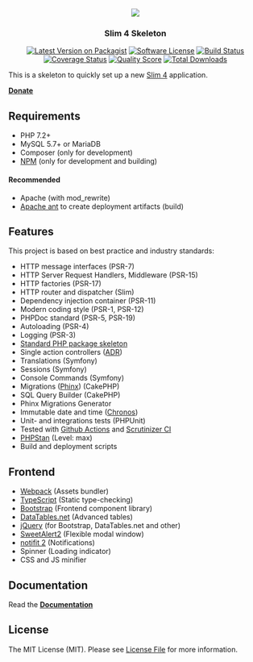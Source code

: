 <h1 align="center">
  <img src="https://user-images.githubusercontent.com/781074/67567104-9fe7d000-f729-11e9-8a2d-0c7286475aac.png">
</h1>

<h3 align="center">Slim 4 Skeleton</h3>

<div align="center">

  [![Latest Version on Packagist](https://img.shields.io/github/release/odan/slim4-skeleton.svg)](https://packagist.org/packages/odan/slim4-skeleton)
  [![Software License](https://img.shields.io/badge/license-MIT-brightgreen.svg)](LICENSE.md)
  [![Build Status](https://github.com/odan/slim4-skeleton/workflows/build/badge.svg)](https://github.com/odan/slim4-skeleton/actions)
  [![Coverage Status](https://img.shields.io/scrutinizer/coverage/g/odan/slim4-skeleton.svg)](https://scrutinizer-ci.com/g/odan/slim4-skeleton/code-structure)
  [![Quality Score](https://img.shields.io/scrutinizer/quality/g/odan/slim4-skeleton.svg)](https://scrutinizer-ci.com/g/odan/slim4-skeleton/?branch=master)
  [![Total Downloads](https://img.shields.io/packagist/dt/odan/slim4-skeleton.svg)](https://packagist.org/packages/odan/slim4-skeleton/stats)

</div>

This is a skeleton to quickly set up a new [Slim 4](https://www.slimframework.com/) application.

**[Donate](https://odan.github.io/donate.html)**

## Requirements

* PHP 7.2+
* MySQL 5.7+ or MariaDB
* Composer (only for development)
* [NPM](https://nodejs.org/en/download/) (only for development and building)

#### Recommended

* Apache (with mod_rewrite)
* [Apache ant](https://ant.apache.org/bindownload.cgi) to create deployment artifacts (build)

## Features

This project is based on best practice and industry standards:

* HTTP message interfaces (PSR-7)
* HTTP Server Request Handlers, Middleware (PSR-15)
* HTTP factories (PSR-17)
* HTTP router and dispatcher (Slim)
* Dependency injection container (PSR-11)
* Modern coding style (PSR-1, PSR-12)
* PHPDoc standard (PSR-5, PSR-19)
* Autoloading (PSR-4)
* Logging (PSR-3)
* [Standard PHP package skeleton](https://github.com/php-pds/skeleton)
* Single action controllers ([ADR](https://github.com/pmjones/adr/blob/master/ADR.md))
* Translations (Symfony)
* Sessions (Symfony)
* Console Commands (Symfony)
* Migrations ([Phinx](https://phinx.org/)) (CakePHP)
* SQL Query Builder (CakePHP)
* Phinx Migrations Generator
* Immutable date and time ([Chronos](https://github.com/cakephp/chronos))
* Unit- and integrations tests (PHPUnit)
* Tested with [Github Actions](https://github.com/odan/slim4-skeleton/actions) and [Scrutinizer CI](https://scrutinizer-ci.com/)
* [PHPStan](https://github.com/phpstan/phpstan) (Level: max)
* Build and deployment scripts

## Frontend

* [Webpack](https://webpack.js.org/) (Assets bundler)
* [TypeScript](https://www.typescriptlang.org/) (Static type-checking)
* [Bootstrap](https://getbootstrap.com/) (Frontend component library)
* [DataTables.net](https://datatables.net/) (Advanced tables)
* [jQuery](https://jquery.com/) (for Bootstrap, DataTables.net and other)
* [SweetAlert2](https://sweetalert2.github.io/) (Flexible modal window)
* [notifit 2](https://www.npmjs.com/package/notifit-js) (Notifications)
* Spinner (Loading indicator)
* CSS and JS minifier

## Documentation

Read the **[Documentation](https://odan.github.io/slim4-skeleton)**

## License

The MIT License (MIT). Please see [License File](LICENSE) for more information.
